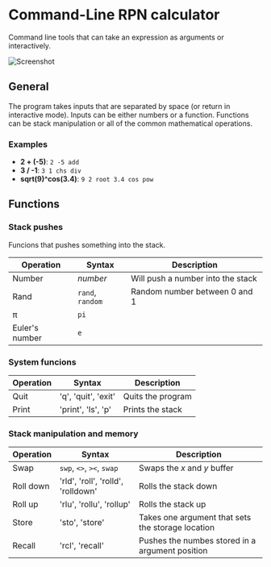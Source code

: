 # Command-Line RPN calculator

Command line tools that can take an expression as arguments or interactively.

![Screenshot](https://github.com/simonsolnes/rpn/raw/master/screenshot.png)

## General
The program takes inputs that are separated by space (or return in interactive mode). Inputs can be either numbers or a function. Functions can be stack manipulation or all of the common mathematical operations.

### Examples
- **2 + (-5)**: `2 -5 add`
- **3 / -1**: `3 1 chs div`
- **sqrt(9)^cos(3.4)**: `9 2 root 3.4 cos pow`

## Functions

### Stack pushes

Funcions that pushes something into the stack.

|Operation|Syntax|Description|
|---|---|---|
|Number|*number*|Will push a number into the stack|
|Rand|`rand`, `random`|Random number between 0 and 1|
|π|`pi`||
|Euler's number|`e`||

### System funcions

|Operation|Syntax|Description|
|---|---|---|
|Quit|'q', 'quit', 'exit'|Quits the program|
|Print|'print', 'ls', 'p'|Prints the stack|

### Stack manipulation and memory

|Operation|Syntax|Description|
|---|---|---|
|Swap|`swp`, `<>`, `><`, `swap`| Swaps the *x* and *y* buffer|
|Roll down|'rld', 'roll', 'rolld', 'rolldown'|Rolls the stack down|
|Roll up|'rlu', 'rollu', 'rollup'|Rolls the stack up|
|Store|'sto', 'store'|Takes one argument that sets the storage location|
|Recall|'rcl', 'recall'|Pushes the numbes stored in a argument position|
